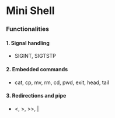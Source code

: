 Mini Shell
==========
### Functionalities
#### 1. Signal handling
* SIGINT, SIGTSTP
#### 2. Embedded commands
* cat, cp, mv, rm, cd, pwd, exit, head, tail
#### 3. Redirections and pipe
* <, >, >>, |
